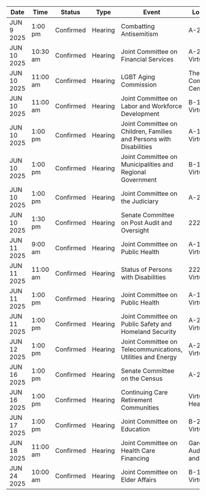 | Date | Time | Status | Type | Event | Location |
|------|------|--------|------|--------|----------|
| JUN 9 2025 | 1:00 pm | Confirmed | Hearing | Combatting Antisemitism | A-2 |
| JUN 10 2025 | 10:30 am | Confirmed | Hearing | Joint Committee on Financial Services | A-2                                                                                                  and Virtual |
| JUN 10 2025 | 11:00 am | Confirmed | Hearing | LGBT Aging Commission | The Pryde Community Center |
| JUN 10 2025 | 11:00 am | Confirmed | Hearing | Joint Committee on Labor and Workforce Development | B-1                             and Virtual |
| JUN 10 2025 | 1:00 pm | Confirmed | Hearing | Joint Committee on Children, Families and Persons with Disabilities | A-1                                                                                 and Virtual |
| JUN 10 2025 | 1:00 pm | Confirmed | Hearing | Joint Committee on Municipalities and Regional Government | B-1                             and Virtual |
| JUN 10 2025 | 1:00 pm | Confirmed | Hearing | Joint Committee on the Judiciary | A-2 |
| JUN 10 2025 | 1:30 pm | Confirmed | Hearing | Senate Committee on Post Audit and Oversight | 222 |
| JUN 11 2025 | 9:00 am | Confirmed | Hearing | Joint Committee on Public Health | A-1                                                                                 and Virtual |
| JUN 11 2025 | 11:00 am | Confirmed | Hearing | Status of Persons with Disabilities | 222  and Virtual |
| JUN 11 2025 | 1:00 pm | Confirmed | Hearing | Joint Committee on Public Health | A-1                                                                                 and Virtual |
| JUN 11 2025 | 1:00 pm | Confirmed | Hearing | Joint Committee on Public Safety and Homeland Security | A-2                                                                                                  and Virtual |
| JUN 12 2025 | 1:00 pm | Confirmed | Hearing | Joint Committee on Telecommunications, Utilities and Energy | A-2                                                                                                  and Virtual |
| JUN 16 2025 | 1:00 pm | Confirmed | Hearing | Senate Committee on the Census | A-2 |
| JUN 16 2025 | 1:00 pm | Confirmed | Hearing | Continuing Care Retirement Communities | Virtual Hearing |
| JUN 17 2025 | 1:00 pm | Confirmed | Hearing | Joint Committee on Education | B-2            and Virtual |
| JUN 18 2025 | 11:00 am | Confirmed | Hearing | Joint Committee on Health Care Financing | Gardner Auditorium                                           and Virtual |
| JUN 24 2025 | 10:00 am | Confirmed | Hearing | Joint Committee on Elder Affairs | B-1                             and Virtual |
